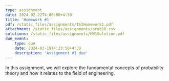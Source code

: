 ```yaml
---
type: assignment
date: 2024-02-22T4:00:00+4:30
title: 'Homework #1'
pdf: /static_files/assignments/ISIHomework1.pdf
attachment: /static_files/assignments/prob10.csv
solutions: /static_files/assignments/HW1Solution.pdf
due_event: 
    type: due
    date: 2024-03-19T4:23:50+4:30
    description: 'Assignment #1 due'
---
```

In this assignment, we will explore the fundamental concepts of probability theory and how it relates to the field of
engineering.
